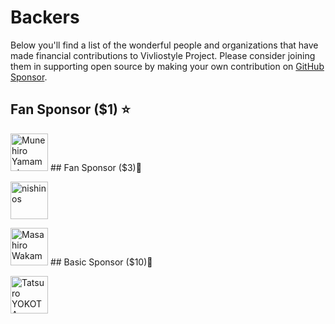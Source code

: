 # Backers
Below you'll find a list of the wonderful people and organizations that have made financial contributions to Vivliostyle Project. Please consider joining them in supporting open source by making your own contribution on [GitHub Sponsor](https://github.com/sponsors/vivliostyle).
## Fan Sponsor ($1) ⭐️
<p><a href="https://github.com/munepi"><img src="https://avatars3.githubusercontent.com/u/583148?s=460&amp;v=4" title="Munehiro Yamamoto" width="60" height="60" style="max-width:100%;"></a>
## Fan Sponsor ($3)🌟
<p><a href="https://github.com/nishinos"><img src="https://avatars3.githubusercontent.com/u/1988266?s=460&amp;v=4" title="nishinos" width="60" height="60" style="max-width:100%;"></a>
<p><a href="https://github.com/vvakame"><img src="https://avatars3.githubusercontent.com/u/1988266?s=460&amp;v=4" title="Masahiro Wakame" width="60" height="60" style="max-width:100%;"></a>
## Basic Sponsor ($10)🌹
<p><a href="https://github.com/hidaruma"><img src="https://avatars3.githubusercontent.com/u/12541582?s=460&amp;v=4" title="Tatsuro YOKOTA" width="60" height="60" style="max-width:100%;"></a>
